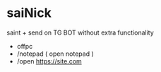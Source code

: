 # saiNick
saint + send on TG BOT without extra functionality 
+ offpc 
+ /notepad ( open notepad ) 
+ /open https://site.com

